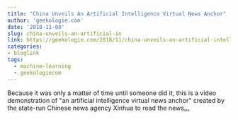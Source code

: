```yaml
---
title: "China Unveils An Artificial Intelligence Virtual News Anchor"
author: 'geekologie.com'
date: '2018-11-08'
slug: china-unveils-an-artificial-in
link: https://geekologie.com/2018/11/china-unveils-an-artificial-intelligence.php
categories:
- bloglink
tags:
  - machine-learning
  - geekologiecom
---
```


Because it was only a matter of time until someone did it, this is a video demonstration of "an artificial intelligence virtual news anchor" created by the state-run Chinese news agency Xinhua to read the news[... <i class="fas fa-external-link-alt"></i>](https://geekologie.com/2018/11/china-unveils-an-artificial-intelligence.php)

